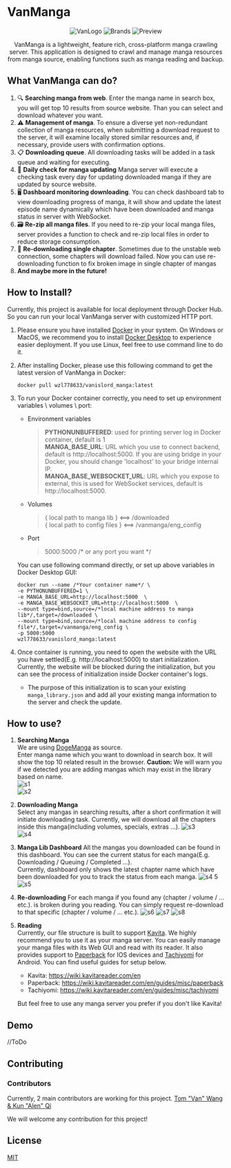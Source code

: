 # VanManga  
<div align="center">
  
![VanLogo](https://github.com/Alen-QK/python-vanmanga-crawler/assets/37805183/e4f30d77-a6fe-421a-b411-af73134ffdfa)
![Brands](https://github.com/Alen-QK/python-vanmanga-crawler/assets/37805183/654e0b06-45e4-4754-8841-51abb64d019e)
![Preview](https://github.com/Alen-QK/python-vanmanga-crawler/assets/37805183/40b1bfc5-0e74-41e3-9fe0-07ba6882ca12)

VanManga is a lightweight, feature rich, cross-platform manga crawling server. This application is designed to crawl and manage manga resources from manga source, enabling functions such as manga reading and backup.
</div>  
  
  
## What VanManga can do?
1. 🔍 **Searching manga from web**. Enter the manga name in search box, you will get top 10 results from source website. Than you can select and download whatever you want.
2. ⚠️ **Management of manga**. To ensure a diverse yet non-redundant collection of manga resources, when submitting a download request to the server, it will examine locally stored similar resources and, if necessary, provide users with confirmation options.
3. 📋 **Downloading queue**. All downloading tasks will be added in a task queue and waiting for executing.
4. 🔄 **Daily check for manga updating** Manga server will execute a checking task every day for updating downloaded manga if they are updated by source website.
5. 🖥️ **Dashboard monitoring downloading**. You can check dashboard tab to view downloading progress of manga, it will show and update the latest episode name dynamically which have been downloaded and manga status in server with WebSocket. 
6. 🗃️ **Re-zip all manga files**. If you need to re-zip your local manga files, server provides a function to check and re-zip local files in order to reduce storage consumption.
7. 🔧 **Re-downloading single chapter**. Sometimes due to the unstable web connection, some chapters will download failed. Now you can use re-downloading function to fix broken image in single chapter of mangas
8. **And maybe more in the future!**
  
  

## How to Install?
Currently, this project is available for local deployment through Docker Hub. So you can run your local VanManga server with customized HTTP port.
1. Please ensure you have installed [Docker](https://www.docker.com/) in your system. On Windows or MacOS, we recommend you to install [Docker Desktop](https://www.docker.com/products/docker-desktop/) to experience easier deployment. If you use Linux, feel free to use command line to do it.
2. After installing Docker, please use this following command to get the latest version of VanManga in Docker:
    ```
   docker pull wzl778633/vanislord_manga:latest
   ```
3. To run your Docker container correctly, you need to set up environment variables \  volumes \ port:
    - Environment variables
        >**PYTHONUNBUFFERED**: used for printing server log in Docker container, default is 1  
        **MANGA_BASE_URL**: URL which you use to connect backend, default is http://localhost:5000. If you are using bridge in your Docker, you should change 'localhost' to your bridge internal IP.  
        **MANGA_BASE_WEBSOCKET_URL**: URL which you expose to external, this is used for WebSocket services, default is http://localhost:5000.
    - Volumes
        > { local path to manga lib } <==> /downloaded    
        { local path to config files } <==> /vanmanga/eng_config
    - Port
        > 5000:5000 /* or any port you want */
    
   You can use following command directly, or set up above variables in Docker Desktop GUI:  
    ```
   docker run --name /*Your container name*/ \
    -e PYTHONUNBUFFERED=1 \
    -e MANGA_BASE_URL=http://localhost:5000  \
    -e MANGA_BASE_WEBSOCKET_URL=http://localhost:5000  \
    --mount type=bind,source=/*local machine address to manga lib*/,target=/downloaded \
    --mount type=bind,source=/*local machine address to config file*/,target=/vanmanga/eng_config \
    -p 5000:5000
    wzl778633/vanislord_manga:latest
   ```
4. Once container is running, you need to open the website with the URL you have settled(E.g. http://localhost:5000) to start initialization. Currently, the website will be blocked during the initialization, but you can see the process of initialization inside Docker container's logs.
    - The purpose of this initialization is to scan your existing `manga_library.json` and add all your existing manga information to the server and check the update.
  
  
## How to use?
1. **Searching Manga**  
    We are using [DogeManga](https://dogemanga.com/) as source.  
    Enter manga name which you want to download in search box. It will show the top 10 related result in the browser. **Caution:** We will warn you if we detected you are adding mangas which may exist in the library based on name.  
    ![s1](https://github.com/Alen-QK/python-vanmanga-crawler/assets/37805183/b0daddd5-faa3-41e6-aaba-2b18c8ea43a7)     
    ![s2](https://github.com/Alen-QK/python-vanmanga-crawler/assets/37805183/1b7ab286-64c6-4069-83dc-bae342fdc49a)
2. **Downloading Manga**  
    Select any mangas in searching results, after a short confirmation it will initiate downloading task. Currently, we will download all the chapters inside this manga(including volumes, specials, extras ...). 
    ![s3](https://github.com/Alen-QK/python-vanmanga-crawler/assets/37805183/b27b1631-0faa-46a2-96f9-645b3929907e)  
    ![s4](https://github.com/Alen-QK/python-vanmanga-crawler/assets/37805183/2b0d9c7a-e343-4ad6-8a0a-57493a87460e)
3. **Manga Lib Dashboard**
    All the mangas you downloaded can be found in this dashboard. You can see the current status for each manga(E.g. Downloading / Queuing / Completed ...).  
    Currently, dashboard only shows the latest chapter name which have been downloaded for you to track the status from each manga. 
    ![s4 5](https://github.com/Alen-QK/python-vanmanga-crawler/assets/37805183/9246f8ff-01a6-44cd-a360-10d401eafb25) 
    ![s5](https://github.com/Alen-QK/python-vanmanga-crawler/assets/37805183/3a1d2837-fad0-46bc-a953-d3d1c080eec3)
4. **Re-downloading**
    For each manga if you found any (chapter / volume / ... etc.). is broken during you reading. You can simply request re-download to that specific (chapter / volume / ... etc.).
    ![s6](https://github.com/Alen-QK/python-vanmanga-crawler/assets/37805183/4b0cbb19-fb58-40ab-9e68-3e73175efa78) 
    ![s7](https://github.com/Alen-QK/python-vanmanga-crawler/assets/37805183/0b2aca2f-1a40-4d66-9671-0992f1b9ac61)
    ![s8](https://github.com/Alen-QK/python-vanmanga-crawler/assets/37805183/d19194c8-e273-4dbe-9439-53e54b0a4a3d)
5. **Reading**  
    Currently, our file structure is built to support [Kavita](https://github.com/Kareadita/Kavita). We highly recommend you to use it as your manga server. You can easily manage your manga files with its Web GUI and read with its reader. It also provides support to [Paperback](https://paperback.moe/) for IOS devices and [Tachiyomi](https://tachiyomi.org/) for Android. You can find useful guides for setup below.  
    - Kavita: https://wiki.kavitareader.com/en
    - Paperback: https://wiki.kavitareader.com/en/guides/misc/paperback
    - Tachiyomi: https://wiki.kavitareader.com/en/guides/misc/tachiyomi
   
    But feel free to use any manga server you prefer if you don't like Kavita!
  
  
## Demo

//ToDo
  
  
## Contributing
### Contributors

Currently, 2 main contributors are working for this project. 
<a href="https://github.com/Alen-QK/python-vanmanga-crawler/graphs/contributors">
Tom "Van" Wang & Kun "Alen" Qi
</a>

We will welcome any contribution for this project! 
  
  
## License

[MIT](LICENSE)
